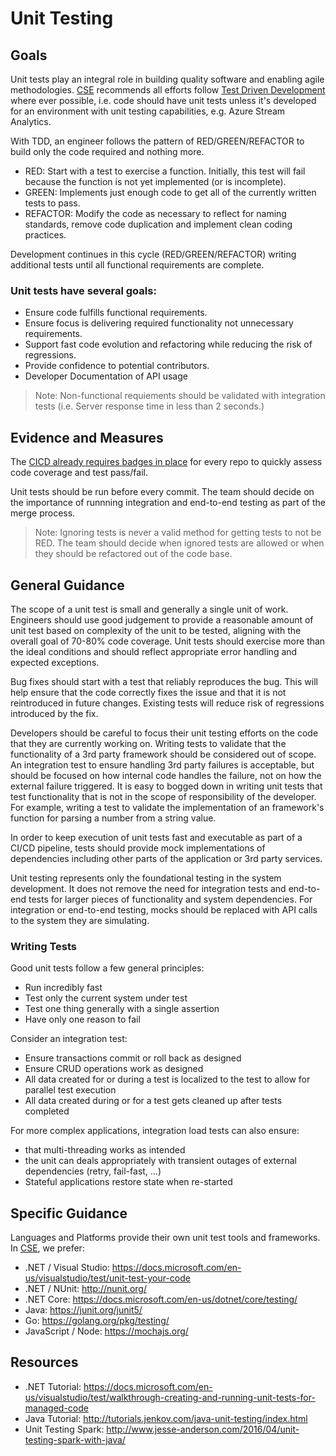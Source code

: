 # Unit Testing

## Goals
Unit tests play an integral role in building quality software and enabling agile methodologies. [CSE](../CSE.md) recommends all efforts follow [Test Driven Development](http://deviq.com/test-driven-development/) where ever possible, i.e. code should have unit tests unless it's developed for an environment with unit testing capabilities, e.g. Azure Stream Analytics. 

With TDD, an engineer follows the pattern of RED/GREEN/REFACTOR to build only the code required and nothing more.
- RED: Start with a test to exercise a function. Initially, this test will fail because the function is not yet implemented (or is incomplete).
- GREEN: Implements just enough code to get all of the currently written tests to pass.
- REFACTOR: Modify the code as necessary to reflect for naming standards, remove code duplication and implement clean coding practices.

Development continues in this cycle (RED/GREEN/REFACTOR) writing additional tests until all functional requirements are complete.

### Unit tests have several goals:
- Ensure code fulfills functional requirements. 
- Ensure focus is delivering required functionality not unnecessary requirements.
- Support fast code evolution and refactoring while reducing the risk of regressions.
- Provide confidence to potential contributors.
- Developer Documentation of API usage

>Note: Non-functional requiements should be validated with integration tests (i.e. Server response time in less than 2 seconds.)

## Evidence and Measures
The [CICD already requires badges in place](../CICD) for every repo to quickly assess code coverage and test pass/fail.

Unit tests should be run before every commit. The team should decide on the importance of runnning integration and end-to-end testing as part of the merge process. 
>Note: Ignoring tests is never a valid method for getting tests to not be RED. The team should decide when ignored tests are allowed or when they should be refactored out of the code base.

## General Guidance
The scope of a unit test is small and generally a single unit of work. Engineers should use good judgement to provide a reasonable amount of unit test based on complexity of the unit to be tested, aligning with the overall goal of 70-80% code coverage. Unit tests should exercise more than the ideal conditions and should reflect appropriate error handling and expected exceptions.

Bug fixes should start with a test that reliably reproduces the bug. This will help ensure that the code correctly fixes the issue and that it is not reintroduced in future changes. Existing tests will reduce risk of regressions introduced by the fix.

Developers should be careful to focus their unit testing efforts on the code that they are currently working on. Writing tests to validate that the functionality of a 3rd party framework should be considered out of scope. An integration test to ensure handling 3rd party failures is acceptable, but should be focused on how internal code handles the failure, not on how the external failure triggered. It is easy to bogged down in writing unit tests that test functionality that is not in the scope of responsibility of the developer. For example, writing a test to validate the implementation of an framework's function for parsing a number from a string value.

In order to keep execution of unit tests fast and executable as part of a CI/CD pipeline, tests should provide mock implementations of dependencies including other parts of the application or 3rd party services. 

Unit testing represents only the foundational testing in the system development. It does not remove the need for integration tests and end-to-end tests for larger pieces of functionality and system dependencies. For integration or end-to-end testing, mocks should be replaced with API calls to the system they are simulating.

### Writing Tests
Good unit tests follow a few general principles:
- Run incredibly fast
- Test only the current system under test
- Test one thing generally with a single assertion
- Have only one reason to fail

Consider an integration test:
- Ensure transactions commit or roll back as designed
- Ensure CRUD operations work as designed
- All data created for or during a test is localized to the test to allow for parallel test execution
- All data created during or for a test gets cleaned up after tests completed

For more complex applications, integration load tests can also ensure:
- that multi-threading works as intended
- the unit can deals appropriately with transient outages of external dependencies (retry, fail-fast, …)
- Stateful applications restore state when re-started

## Specific Guidance
Languages and Platforms provide their own unit test tools and frameworks. In [CSE](../CSE.md), we prefer:
- .NET / Visual Studio: https://docs.microsoft.com/en-us/visualstudio/test/unit-test-your-code
- .NET / NUnit: http://nunit.org/ 
- .NET Core: https://docs.microsoft.com/en-us/dotnet/core/testing/
- Java: https://junit.org/junit5/
- Go: https://golang.org/pkg/testing/
- JavaScript / Node: https://mochajs.org/
		
## Resources
- .NET Tutorial: https://docs.microsoft.com/en-us/visualstudio/test/walkthrough-creating-and-running-unit-tests-for-managed-code
- Java Tutorial: http://tutorials.jenkov.com/java-unit-testing/index.html
- Unit Testing Spark: http://www.jesse-anderson.com/2016/04/unit-testing-spark-with-java/